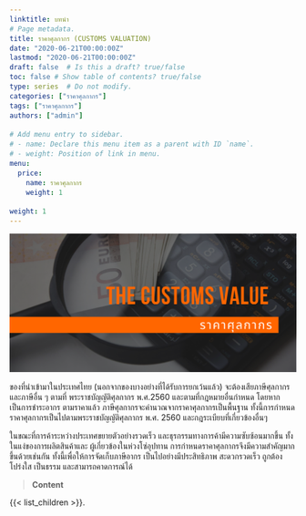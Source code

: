 ```yaml
---
linktitle: บทนำ
# Page metadata.
title: ราคาศุลกากร (CUSTOMS VALUATION)
date: "2020-06-21T00:00:00Z"
lastmod: "2020-06-21T00:00:00Z"
draft: false  # Is this a draft? true/false
toc: false # Show table of contents? true/false
type: series  # Do not modify.
categories: ["ราคาศุลกากร"]
tags: ["ราคาศุลกากร"]
authors: ["admin"]

# Add menu entry to sidebar.
# - name: Declare this menu item as a parent with ID `name`.
# - weight: Position of link in menu.
menu:
  price:
    name: ราคาศุลกากร
    weight: 1

weight: 1
---
```


![](./img/the-customs-value.png)


ของที่นำเข้ามาในประเทศไทย (นอกจากของบางอย่างที่ได้รับการยกเว้นแล้ว) จะต้องเสียภาษีศุลกากรและภาษีอื่น ๆ ตามที่ พระราชบัญญัติศุลกากร พ.ศ.2560 และตามที่กฎหมายอื่นกำหนด โดยหากเป็นการชำระอากร ตามราคาแล้ว ภาษีศุลกากรจะคำนวณจากราคาศุลกากรเป็นพื้นฐาน ทั้งนี้การกำหนดราคาศุลกากรเป็นไปตามพระราชบัญญัติศุลกากร พ.ศ. 2560 และกฎระเบียบที่เกี่ยวข้องอื่นๆ

ในขณะที่การค้าระหว่างประเทศขยายตัวอย่างรวดเร็ว และธุรกรรมทางการค้ามีความซับซ้อนมากขึ้น ทั้งในแง่ของการผลิตสินค้าและ ผู้เกี่ยวข้องในห่วงโซ่อุปทาน การกำหนดราคาศุลกากรจึงมีความสำคัญมากขึ้นด้วยเช่นกัน ทั้งนี้เพื่อให้การจัดเก็บภาษีอากร เป็นไปอย่างมีประสิทธิภาพ สะดวกรวดเร็ว ถูกต้อง โปร่งใส เป็นธรรม และสามารถคาดการณ์ได้

> **Content**

{{< list_children >}}.

